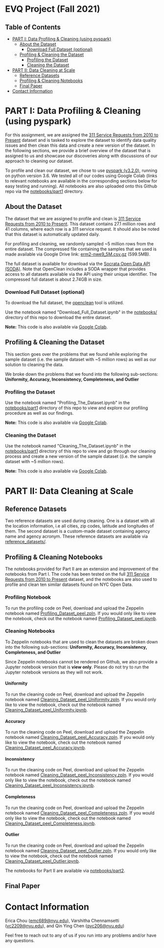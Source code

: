 # EVQ Project (Fall 2021)

## Table of Contents
* [PART I: Data Profiling & Cleaning (using pyspark)](#part-i-data-profiling--cleaning-using-pyspark)
    * [About the Dataset](#about-the-dataset)
        * [Download Full Dataset (optional)](#download-full-dataset-optional)
    * [Profiling & Cleaning the Dataset](#profiling--cleaning-the-dataset)
        * [Profiling the Dataset](#profiling-the-dataset)
        * [Cleaning the Dataset](#cleaning-the-dataset)
* [PART II: Data Cleaning at Scale](#part-ii-data-cleaning-at-scale)
    * [Reference Datasets](#reference-datasets)
    * [Profiling & Cleaning Notebooks](#profiling--cleaning-notebooks)
    * [Final Paper](#final-paper)
* [Contact Information](#contact-information)


# PART I: Data Profiling & Cleaning (using pyspark)

For this assignment, we are assigned the [311 Service Requests from 2010 to Present](https://data.cityofnewyork.us/Social-Services/311-Service-Requests-from-2010-to-Present/erm2-nwe9) dataset and is tasked to explore the dataset to identify data quality issues and then clean this data and create a new version of the dataset. In the following sections, we provide a brief overview of the dataset that is assigned to us and showcase our discoveries along with discussions of our approach to cleaning our dataset. 

To profile and clean our dataset, we chose to use [pyspark (v3.2.0)](https://spark.apache.org/docs/latest/api/python/getting_started/install.html), running on python version 3.6. We tested all of our codes using Google Colab (links to relevant notebooks are available in the corresponding sections below for easy testing and running). All notebooks are also uploaded onto this Github repo via the [notebooks/part1](https://github.com/qyc206/evq_big_data_project/tree/main/notebooks/part1) directory.

## About the Dataset

The dataset that we are assigned to profile and clean is [311 Service Requests from 2010 to Present](https://data.cityofnewyork.us/Social-Services/311-Service-Requests-from-2010-to-Present/erm2-nwe9). This dataset contains 27.1 million rows and 41 columns, where each row is a 311 service request. It should also be noted that this dataset is automatically updated daily.

For profiling and cleaning, we randomly sampled ~5 million rows from the entire dataset. The compressed file containing the samples that we used is made available via Google Drive link: [erm2-nwe9_5M.csv.gz](https://drive.google.com/file/d/12pLI--cbQ-wTHjiDbiCdghYMDBUthQGf/view?usp=sharing) (599.5MB). 

The full dataset is available for download via the [Socrata Open Data API (SODA)](https://dev.socrata.com/). Note that OpenClean includes a SODA wrapper that provides access to all datasets available via the API using their unique identifier. The compressed full dataset is about 2.74GB in size. 

### Download Full Dataset (optional)

To download the full dataset, the [openclean](https://github.com/VIDA-NYU/openclean) tool is utilized. 

Use the notebook named "Download_Full_Dataset.ipynb" in the [notebooks/](https://github.com/qyc206/evq_big_data_project/tree/main/notebooks) directory of this repo to download the entire dataset.

**Note:** This code is also available via [Google Colab](https://colab.research.google.com/drive/1Xy7rwx-p3Rjef4T5CoWoTGW2KKaVCBKP?usp=sharing).

## Profiling & Cleaning the Dataset

This section goes over the problems that we found while exploring the sample dataset (i.e. the sample dataset with ~5 million rows) as well as our solution to cleaning the data. 

We broke down the problems that we found into the following sub-sections: 
**Uniformity, Accuracy, Inconsistency, Completeness, and Outlier**

### Profiling the Dataset

Use the notebook named "Profiling_The_Dataset.ipynb" in the [notebooks/part1](https://github.com/qyc206/evq_big_data_project/tree/main/notebooks/part1) directory of this repo to view and explore our profiling procedure as well as our findings. 

**Note:** This code is also available via [Google Colab](https://colab.research.google.com/drive/1tk30gvS2qUptfBQTvsF68EuFWKPbwWY_?usp=sharing).

### Cleaning the Dataset

Use the notebook named "Cleaning_The_Dataset.ipynb" in the [notebooks/part1](https://github.com/qyc206/evq_big_data_project/tree/main/notebooks/part1) directory of this repo to view and go through our cleaning process and create a new version of the sample dataset ((i.e. the sample dataset with ~5 million rows).

**Note:** This code is also available via [Google Colab](https://colab.research.google.com/drive/1_EYqXb2oN889RPqRc8jwQaWygmpzKBiF?usp=sharing).


# PART II: Data Cleaning at Scale

## Reference Datasets

Two reference datasets are used during cleaning. One is a dataset with all the location information, i.e all cities, zip codes, latitude and longitudes of them. The second dataset is a custom-made dataset containing agency name and agency acronym. These reference datasets are available via [reference_datasets/](https://github.com/qyc206/evq_big_data_project/tree/main/reference_datasets).

## Profiling & Cleaning Notebooks

The notebooks provided for Part II are an extension and improvement of the notebooks from Part I. The code has been tested on the full [311 Service Requests from 2010 to Present](https://data.cityofnewyork.us/Social-Services/311-Service-Requests-from-2010-to-Present/erm2-nwe9) dataset, and the notebooks are also used to profile and clean ten similar datasets found on NYC Open Data.

### Profiling Notebook

To run the profiling code on Peel, download and upload the Zeppelin notebook named [Profiling_Dataset_peel.zpln](https://github.com/qyc206/evq_big_data_project/blob/main/notebooks/part2/Profiling_Dataset_peel.zpln). If you would only like to view the notebook, check out the notebook named [Profiling_Dataset_peel.ipynb](https://github.com/qyc206/evq_big_data_project/blob/main/notebooks/part2/Profiling_Dataset_peel.ipynb).

### Cleaning Notebooks

To Zeppelin notebooks that are used to clean the datasets are broken down into the following sub-sections: **Uniformity, Accuracy, Inconsistency, Completeness, and Outlier**

Since Zeppelin notebooks cannot be rendered on Github, we also provide a Jupyter notebook version that is **view only**. Please do not try to run the Jupyter  notebook versions as they will not work.

#### Uniformity

To run the cleaning code on Peel, download and upload the Zeppelin notebook named [Cleaning_Dataset_peel_Uniformity.zpln](https://github.com/qyc206/evq_big_data_project/blob/main/notebooks/part2/Cleaning_Dataset_peel_Uniformity.zpln). If you would only like to view the notebook, check out the notebook named [Cleaning_Dataset_peel_Uniformity.ipynb](https://github.com/qyc206/evq_big_data_project/blob/main/notebooks/part2/Cleaning_Dataset_peel_Uniformity.ipynb).

#### Accuracy

To run the cleaning code on Peel, download and upload the Zeppelin notebook named [Cleaning_Dataset_peel_Accuracy.zpln](). If you would only like to view the notebook, check out the notebook named [Cleaning_Dataset_peel_Accuracy.ipynb]().

#### Inconsistency

To run the cleaning code on Peel, download and upload the Zeppelin notebook named [Cleaning_Dataset_peel_Inconsistency.zpln](https://github.com/qyc206/evq_big_data_project/blob/main/notebooks/part2/Cleaning_Dataset_peel_Inconsistency.zpln). If you would only like to view the notebook, check out the notebook named [Cleaning_Dataset_peel_Inconsistency.ipynb](https://github.com/qyc206/evq_big_data_project/blob/main/notebooks/part2/Cleaning_Dataset_peel_Inconsistency.ipynb).

#### Completeness

To run the cleaning code on Peel, download and upload the Zeppelin notebook named [Cleaning_Dataset_peel_Completeness.zpln](). If you would only like to view the notebook, check out the notebook named [Cleaning_Dataset_peel_Completeness.ipynb]().

#### Outlier

To run the cleaning code on Peel, download and upload the Zeppelin notebook named [Cleaning_Dataset_peel_Outlier.zpln](https://github.com/qyc206/evq_big_data_project/blob/main/notebooks/part2/Cleaning_Dataset_peel_Outlier.zpln). If you would only like to view the notebook, check out the notebook named [Cleaning_Dataset_peel_Outlier.ipynb](https://github.com/qyc206/evq_big_data_project/blob/main/notebooks/part2/Cleaning_Dataset_peel_Outlier.ipynb).


The notebooks for Part II are available via [notebooks/part2](https://github.com/qyc206/evq_big_data_project/tree/main/notebooks/part2).

## Final Paper


# Contact Information

Erica Chou (emc689@nyu.edu), Varshitha Chennamsetti (vc2209@nyu.edu), and Qin Ying Chen (qyc206@nyu.edu)

Feel free to reach out to any of us if you run into any problems and/or have any questions.  
